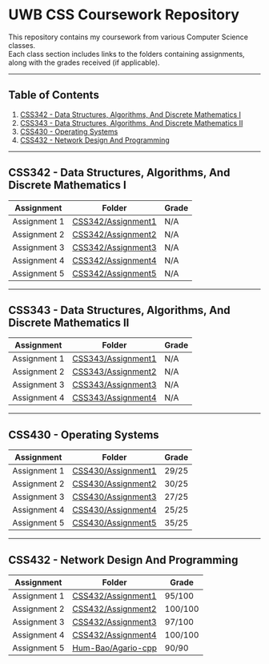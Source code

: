 # UWB CSS Coursework Repository

This repository contains my coursework from various Computer Science classes.  
Each class section includes links to the folders containing assignments, along with the grades received (if applicable).

---

## Table of Contents
1. [CSS342 - Data Structures, Algorithms, And Discrete Mathematics I](#css342---data-structures-algorithms-and-discrete-mathematics-i)
2. [CSS343 - Data Structures, Algorithms, And Discrete Mathematics II](#css343---data-structures-algorithms-and-discrete-mathematics-ii)
3. [CSS430 - Operating Systems](#css430---operating-systems)
4. [CSS432 - Network Design And Programming](#css432---network-design-and-programming)

---

## CSS342 - Data Structures, Algorithms, And Discrete Mathematics I
| Assignment | Folder | Grade |
|-------------|---------|-------|
| Assignment 1 | [CSS342/Assignment1](CSS342/Assignment1) | N/A |
| Assignment 2 | [CSS342/Assignment2](CSS342/Assignment2) | N/A |
| Assignment 3 | [CSS342/Assignment3](CSS342/Assignment3) | N/A |
| Assignment 4 | [CSS342/Assignment4](CSS342/Assignment4) | N/A |
| Assignment 5 | [CSS342/Assignment5](CSS342/Assignment5) | N/A |

---

## CSS343 - Data Structures, Algorithms, And Discrete Mathematics II
| Assignment | Folder | Grade |
|-------------|---------|-------|
| Assignment 1 | [CSS343/Assignment1](CSS343/Assignment1) | N/A |
| Assignment 2 | [CSS343/Assignment2](CSS343/Assignment2) | N/A |
| Assignment 3 | [CSS343/Assignment3](CSS343/Assignment3) | N/A |
| Assignment 4 | [CSS343/Assignment4](CSS343/Assignment4) | N/A |

---

## CSS430 - Operating Systems
| Assignment | Folder | Grade |
|-------------|---------|-------|
| Assignment 1 | [CSS430/Assignment1](CSS430/Assignment1) | 29/25 |
| Assignment 2 | [CSS430/Assignment2](CSS430/Assignment2) | 30/25 |
| Assignment 3 | [CSS430/Assignment3](CSS430/Assignment3) | 27/25 |
| Assignment 4 | [CSS430/Assignment4](CSS430/Assignment4) | 25/25 |
| Assignment 5 | [CSS430/Assignment5](CSS430/Assignment5) | 35/25 |

---

## CSS432 - Network Design And Programming
| Assignment | Folder | Grade |
|-------------|---------|-------|
| Assignment 1 | [CSS432/Assignment1](CSS432/Assignment1) | 95/100 |
| Assignment 2 | [CSS432/Assignment2](CSS432/Assignment2) | 100/100 |
| Assignment 3 | [CSS432/Assignment3](CSS432/Assignment3) | 97/100 |
| Assignment 4 | [CSS432/Assignment4](CSS432/Assignment4) | 100/100 |
| Assignment 5 | [Hum-Bao/Agario-cpp](https://github.com/Hum-Bao/Agario-cpp) | 90/90 |
